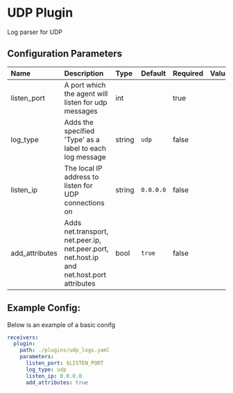 # UDP Plugin

Log parser for UDP

## Configuration Parameters

| Name | Description | Type | Default | Required | Values |
|:-- |:-- |:-- |:-- |:-- |:-- |
| listen_port | A port which the agent will listen for udp messages | int |  | true |  |
| log_type | Adds the specified 'Type' as a label to each log message | string | `udp` | false |  |
| listen_ip | The local IP address to listen for UDP connections on | string | `0.0.0.0` | false |  |
| add_attributes | Adds net.transport, net.peer.ip, net.peer.port, net.host.ip and net.host.port attributes | bool | `true` | false |  |

## Example Config:

Below is an example of a basic conifg

```yaml
receivers:
  plugin:
    path: ./plugins/udp_logs.yaml
    parameters:
      listen_port: $LISTEN_PORT
      log_type: udp
      listen_ip: 0.0.0.0
      add_attributes: true
```
